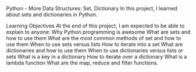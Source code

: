 Python - More Data Structures: Set, Dictionary
In this project, I learned about sets and dictionaries in Python. 

Learning Objectives
At the end of this project, I am  expected to be able to explain to anyone:
Why Python programming is awesome
What are sets and how to use them
What are the most common methods of set and how to use them
When to use sets versus lists
How to iterate into a set
What are dictionaries and how to use them
When to use dictionaries versus lists or sets
What is a key in a dictionary
How to iterate over a dictionary
What is a lambda function
What are the map, reduce and filter functions.
